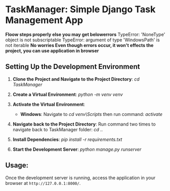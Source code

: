 # TaskManager: Simple Django Task Management App
**Floow steps properly else you may get belowerrors**
  TypeError: 'NoneType' object is not subscriptable 
  TypeError: argument of type 'WindowsPath' is not iterable
  **No worries Even though errors occur, it won't effects the project, you can use application in browser**

## Setting Up the Development Environment

1. **Clone the Project and Navigate to the Project Directory**:
   *cd TaskManager*
   

2. **Create a Virtual Environment**:
   *python -m venv venv*
   

3. **Activate the Virtual Environment**:
   -  **Windows**:
      Navigate to *cd venv\Scripts*
      then run command: *activate*
      
5. **Navigate back to the Project Directory**:
    Run command two times to navigate back to TaskManager folder: *cd ..*
     
6. **Install Dependencies**:
    *pip install -r requirements.txt*
    
7. **Start the Development Server**:
    *python manage.py runserver*
    
## Usage:

Once the development server is running, access the application in your browser at `http://127.0.0.1:8000/`.
